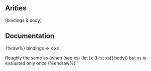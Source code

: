 ## Arities
[bindings & body]

## Documentation
{%raw%}
bindings => x xs

  Roughly the same as (when (seq xs) (let [x (first xs)] body)) but xs is evaluated only once
{%endraw%}
